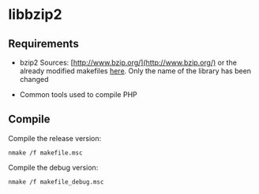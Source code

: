 # libbzip2

## Requirements

*   bzip2 Sources: [http://www.bzip.org/](http://www.bzip.org/) or the already modified makefiles [here](https://github.com/weltling/libbzip2). Only the name of the library has been changed

*   Common tools used to compile PHP

## Compile

Compile the release version: 

    nmake /f makefile.msc

Compile the debug version: 

    nmake /f makefile_debug.msc
 